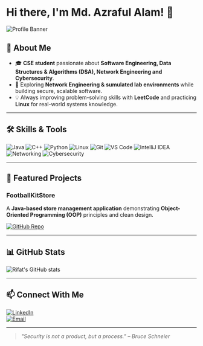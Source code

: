 # Hi there, I'm Md. Azraful Alam! 👋

![Profile Banner](https://capsule-render.vercel.app/api?text=Welcome%20to%20my%20GitHub!&animation=fadeIn&type=waving&color=gradient&height=150)

## 🚀 About Me
- 🎓 **CSE student** passionate about **Software Engineering, Data Structures & Algorithms (DSA), Network Engineering and Cybersecurity**.
- 🔐 Exploring **Network Engineering & sumulated lab environments** while building secure, scalable software.
- 💡 Always improving problem-solving skills with **LeetCode** and practicing **Linux** for real-world systems knowledge.

---

## 🛠 Skills & Tools
![Java](https://img.shields.io/badge/Code-Java-blue?logo=java&logoColor=white)
![C++](https://img.shields.io/badge/Code-C++-00599C?logo=cplusplus)
![Python](https://img.shields.io/badge/Code-Python-yellow?logo=python&logoColor=white)
![Linux](https://img.shields.io/badge/OS-Linux-black?logo=linux)
![Git](https://img.shields.io/badge/VersionControl-Git-orange?logo=git&logoColor=white)
![VS Code](https://img.shields.io/badge/Editor-VSCode-blue?logo=visualstudiocode)
![IntelliJ IDEA](https://img.shields.io/badge/IDE-IntelliJ%20IDEA-purple?logo=intellijidea&logoColor=white)
![Networking](https://img.shields.io/badge/Focus-Network%20Engineering-green?logo=network)
![Cybersecurity](https://img.shields.io/badge/Focus-Cybersecurity-red?logo=probot)

---

## 📌 Featured Projects
### **FootballKitStore**  
A **Java-based store management application** demonstrating **Object-Oriented Programming (OOP)** principles and clean design.  

[![GitHub Repo](https://img.shields.io/badge/Repo-FootballKitStore-brightgreen?logo=github)](YourRepoLink)

---

## 📊 GitHub Stats
![Rifat's GitHub stats](https://github-readme-stats.vercel.app/api?username=YourUsername&show_icons=true&theme=tokyonight)

---

## 📫 Connect With Me
[![LinkedIn](https://img.shields.io/badge/LinkedIn-Connect-blue?logo=linkedin)](https://www.linkedin.com/in/YourProfile)  
[![Email](https://img.shields.io/badge/Email-Send-green?logo=gmail)](mailto:your.email@example.com)

---

> *"Security is not a product, but a process." – Bruce Schneier*
